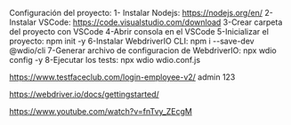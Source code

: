 Configuración del proyecto:
1- Instalar Nodejs: https://nodejs.org/en/
2-Instalar VSCode: https://code.visualstudio.com/download
3-Crear carpeta del proyecto con VSCode
4-Abrir consola en el VSCode
5-Inicializar el proyecto: npm init -y
6-Instalar WebdriverIO CLI: npm i --save-dev @wdio/cli
7-Generar archivo de configuracion de WebdriverIO: npx wdio config -y
8-Ejecutar los tests: npx wdio wdio.conf.js

https://www.testfaceclub.com/login-employee-v2/
admin
123

https://webdriver.io/docs/gettingstarted/

https://www.youtube.com/watch?v=fnTvy_ZEcgM